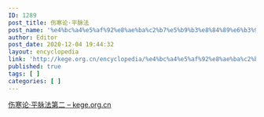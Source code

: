 ```yaml
---
ID: 1289
post_title: 伤寒论·平脉法
post_name: '%e4%bc%a4%e5%af%92%e8%ae%ba%c2%b7%e5%b9%b3%e8%84%89%e6%b3%95'
author: Editor
post_date: 2020-12-04 19:44:32
layout: encyclopedia
link: 'http://kege.org.cn/encyclopedia/%e4%bc%a4%e5%af%92%e8%ae%ba%c2%b7%e5%b9%b3%e8%84%89%e6%b3%95'
published: true
tags: [ ]
categories: [ ]
---
```

<!-- wp:paragraph -->
<p><a href="http://kege.org.cn/1084">伤寒论·平脉法第二 – kege.org.cn</a></p>
<!-- /wp:paragraph -->